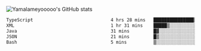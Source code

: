 ![Yamalameyooooo's GitHub stats](https://github-readme-stats.vercel.app/api?username=yamalameyooooo&theme=transparent&show_icons=true\&show=reviews,discussions_started,discussions_answered,prs_merged,prs_merged_percentage)

<!--START_SECTION:waka-->

```txt
TypeScript                             4 hrs 28 mins   ███████████████▒░░░░░░░░░   61.37 %
XML                                    1 hr 31 mins    █████▒░░░░░░░░░░░░░░░░░░░   20.94 %
Java                                   31 mins         █▓░░░░░░░░░░░░░░░░░░░░░░░   07.15 %
JSON                                   21 mins         █▒░░░░░░░░░░░░░░░░░░░░░░░   05.03 %
Bash                                   5 mins          ▒░░░░░░░░░░░░░░░░░░░░░░░░   01.31 %
```

<!--END_SECTION:waka-->
